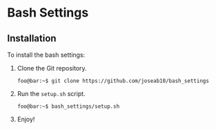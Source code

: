 # Bash Settings

## Installation

To install the bash settings:

1. Clone the Git repository.
	```console
	foo@bar:~$ git clone https://github.com/joseab10/bash_settings
	```

2. Run the `setup.sh` script.
	```console
	foo@bar:~$ bash_settings/setup.sh
	```

3. Enjoy!

